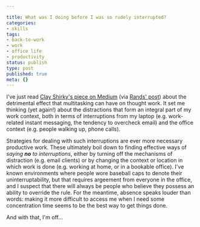 ```yaml
---

title: What was I doing before I was so rudely interrupted?
categories:
- skills
tags:
- back-to-work
- work
- office life
- productivity
status: publish
type: post
published: true
meta: {}
---
```

<p>
  I've just read <a href="https://medium.com/@cshirky/why-i-just-asked-my-students-to-put-their-laptops-away-7f5f7c50f368">Clay Shirky's piece on Medium</a>
  (via <a href="http://randsinrepose.com/links/2014/09/28/put-the-laptop-away/">Rands' post</a>)
  about the detrimental effect that multitasking can have on thought work. It
  set me thinking (yet again!) about the distractions that form an integral
  part of my work context, both in terms of interruptions from my laptop (e.g.
  work-related instant messaging, the tendency to overcheck email) and the
  office context (e.g. people walking up, phone calls).
</p><!-- more -->

<p>Strategies for dealing with such interruptions are ever more necessary productive work. These ultimately boil down to finding effective ways of <em>saying <strong>no</strong> to interruptions</em>, either by turning off the mechanisms of distraction (e.g. email clients) or by changing the context or location in which work is done (e.g. working at home, or in a bookable office). I've known environments where people wore baseball caps to denote their uninterruptability, but that requires argeement from everyone in the office, and I suspect that there will always be people who believe they possess an ability to override the rule. For the meantime, absence speaks louder than words: making it more difficult to access me when I need some concentration time seems to be the best way to get things done.</p>

<p>And with that, I'm off...</p>
